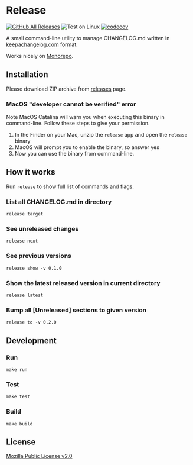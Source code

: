 # Release

[![GitHub All Releases](https://img.shields.io/github/downloads/tomodian/release/total?style=social)](https://github.com/tomodian/release/releases)
![Test on Linux](https://github.com/tomodian/release/workflows/Test%20on%20Linux/badge.svg?branch=develop)
[![codecov](https://codecov.io/gh/tomodian/release/branch/develop/graph/badge.svg)](https://codecov.io/gh/tomodian/release)

A small command-line utility to manage CHANGELOG.md written in [keepachangelog.com](https://keepachangelog.com) format.

Works nicely on [Monorepo](https://en.wikipedia.org/wiki/Monorepo).

## Installation

Please download ZIP archive from [releases](https://github.com/tomodian/release/releases) page.

### MacOS "developer cannot be verified" error

Note MacOS Catalina will warn you when executing this binary in command-line.
Follow these steps to give your permission.

1. In the Finder on your Mac, unzip the `release` app and open the `release` binary
2. MacOS will prompt you to enable the binary, so answer yes
3. Now you can use the binary from command-line.

## How it works

Run `release` to show full list of commands and flags.

### List all CHANGELOG.md in directory

    release target

### See unreleased changes

    release next

### See previous versions

    release show -v 0.1.0

### Show the latest released version in current directory

    release latest

### Bump all [Unreleased] sections to given version

    release to -v 0.2.0

## Development

### Run

    make run

### Test

    make test

### Build

    make build

## License

[Mozilla Public License v2.0](LICENSE)
